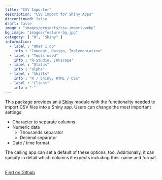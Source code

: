 ```yaml
---
title: "CSV Importer"
description: "CSV Import for Shiny Apps"
discontinued: false
draft: false
image : "images/projects/csv-import.webp"
bg_image: "images/feature-bg.jpg"
category: [ "R", "Shiny" ]
information:
  - label : "What I do"
    info : "Concept, Design, Implementation"
  - label : "Tools used"
    info : "R-Studio, Inkscape"
  - label : "Status"
    info : "alpha"
  - label : "Skills"
    info : "R / Shiny; HTML / CSS"
  - label : "Client"
    info : "-"
---
```



This package provides an [`R`](https://www.r-project.org/) [Shiny](https://shiny.rstudio.com/) module with the functionality needed to import CSV files into a Shiny app. Users can change the most important settings:

* Character to separate columns
* Numeric data
  * Thousands separator
  * Decimal separator
* Date / time format

The calling app can set a default of these options, too. Additionally, it can specify in detail which columns it expects including their name and format.

<br/>
<a href="https://github.com/SigurdJanson/shinyCSVImpoMod">Find on Github</a>
